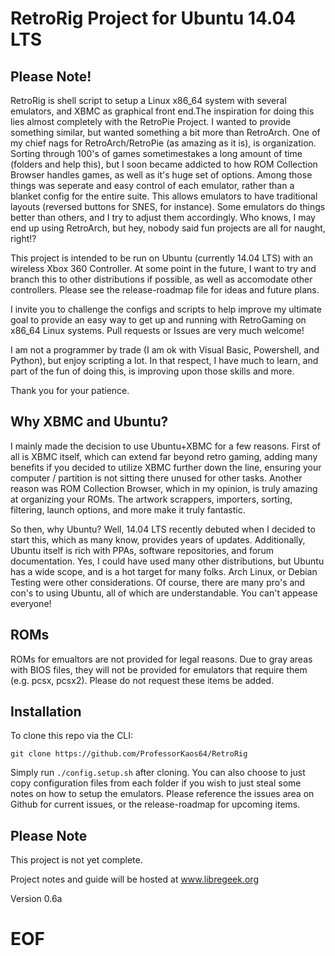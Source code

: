 RetroRig Project for Ubuntu 14.04 LTS
===================================================

## Please Note!

RetroRig is shell script to setup a Linux x86_64 system  with several emulators, and XBMC as graphical 
front end.The inspiration for doing this lies almost completely with the RetroPie Project. I wanted to provide
something similar, but wanted something a bit more than RetroArch. One of my chief nags for RetroArch/RetroPie 
(as amazing as it is), is organization. Sorting through 100's of games sometimestakes a long amount of time 
(folders and help this), but I soon became addicted to how ROM Collection Browser handles games, as well as 
it's huge set of options. Among those things was seperate and easy control of each emulator, rather than a 
blanket config for the entire suite. This allows emulators to have traditional layouts (reversed buttons
for SNES, for instance). Some emulators do things better than others, and I try to adjust them accordingly. 
Who knows, I may end up using RetroArch, but hey, nobody said fun projects are all for naught, right!?

This project is intended to be run on Ubuntu (currently 14.04 LTS) with an wireless Xbox 360 Controller. 
At some point in the future, I want to try and branch this to other distributions if possible, as well
as accomodate other controllers. Please see the release-roadmap file for ideas and future plans. 

I invite you to challenge the configs and scripts to help improve my ultimate goal to provide
an easy way to get up and running with RetroGaming on x86_64 Linux systems. Pull requests or
Issues are very much welcome!

I am not a programmer by trade (I am ok with Visual Basic, Powershell, and Python), but enjoy scripting a
lot. In that respect, I have much to learn, and part of the fun of doing this, is improving upon those
skills and more.

Thank you for your patience.

## Why XBMC and Ubuntu?

I mainly made the decision to use Ubuntu+XBMC for a few reasons. First of all is XBMC itself, which can
extend far beyond retro gaming, adding many benefits if you decided to utilize XBMC further down the 
line, ensuring your computer / partition is not sitting there unused for other tasks. Another reason
was ROM Collection Browser, which in my opinion, is truly amazing at organizing your ROMs. The artwork
scrappers, importers, sorting, filtering, launch options, and more make it truly fantastic.

So then, why Ubuntu? Well, 14.04 LTS recently debuted when I decided to start this, which as many know,
provides years of updates. Additionally, Ubuntu itself is rich with PPAs, software repositories, and
forum documentation. Yes, I could have used many other distributions, but Ubuntu has a wide scope,
and is a hot target for many folks. Arch Linux, or Debian Testing were other considerations. Of course, 
there are many pro's and con's to using Ubuntu, all of which are understandable. You can't appease 
everyone!

## ROMs

ROMs for emualtors are not provided for legal reasons. Due to gray areas with BIOS files, they will
not be provided for emulators that require them (e.g. pcsx, pcsx2). Please do not request these
items be added.

## Installation

To clone this repo via the CLI:

`git clone https://github.com/ProfessorKaos64/RetroRig` 

Simply run `./config.setup.sh` after cloning.  You can also choose to just copy configuration files
from each folder if you wish to just steal some notes on how to setup the emulators. Please 
reference the issues area on Github for current issues, or the release-roadmap for upcoming 
items.


## Please Note

This project is not yet complete. 

Project notes and guide will be hosted at www.libregeek.org

Version 0.6a

# EOF #
